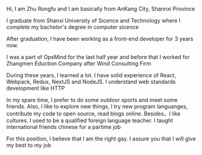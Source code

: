 Hi, I am Zhu Rongfu and I am basically from AnKang City, Shannxi Province

I graduate from Shanxi University of Sicence and Technology where I complete my bachelor's degree in computer sicence

After graduation, I have been working as a front-end developer for 3 years now.

I was a part of OpsMind for the last half year and before that I worked for Zhangmen Eduction Company after Wind Consulting Firm

During these years, I learned a lot. I have solid experience of React, Webpack, Redux, NextJS and NodeJS. I understand web standards development like HTTP

In my spare time, I prefer to do some outdoor sports and meet some friends.
Also, I like to explore new things, I try new program languanges, contribute my code to open source, read blogs online. Besides，I like cultures. I used to be a qualified foreign language teacher. I taught international friends chinese for a partime job

For this position, I believe that I am the right gay. I assure you that I will give my best to my job
